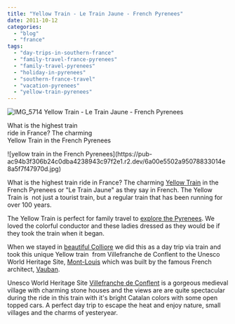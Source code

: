 ```yaml
---
title: "Yellow Train - Le Train Jaune - French Pyrenees"
date: 2011-10-12
categories: 
  - "blog"
  - "france"
tags: 
  - "day-trips-in-southern-france"
  - "family-travel-france-pyrenees"
  - "family-travel-pyrenees"
  - "holiday-in-pyrenees"
  - "southern-france-travel"
  - "vacation-pyrenees"
  - "yellow-train-pyrenees"
---
```


![IMG_5714](https://pub-ac94b3f306b24c0dba4238943c97f2e1.r2.dev/6a00e5502a950788330153906c4621970b.jpg) Yellow Train - Le Train Jaune - French Pyrenees

What is the highest train  
ride in France? The charming  
Yellow Train in the French Pyrenees  

<!--more--> ![yellow train in the French Pyrenees](https://pub-ac94b3f306b24c0dba4238943c97f2e1.r2.dev/6a00e5502a95078833014e8a5f7f47970d.jpg)

What is the highest train ride in France? The charming [Yellow Train](http://www.countrycousins.co.uk/yelltren.htm "yellow train") in the French Pyrenees or "Le Train Jaune" as they say in French. The Yellow Train is  not just a tourist train, but a regular train that has been running for over 100 years.  
  
The Yellow Train is perfect for family travel to [explore the Pyrenees](https://pub-ac94b3f306b24c0dba4238943c97f2e1.r2.dev/2011/04/family-travel-france-pyrenees-photo-highest-train-ride.html "explore the pyrenees"). We loved the colorful conductor and these ladies dressed as they would be if they took the train when it began.  
  
When we stayed in [beautiful Colliore](https://pub-ac94b3f306b24c0dba4238943c97f2e1.r2.dev/2010/07/colliore-france-on-bastille-day-family-travel-pyrennees-catalonia-beautiful-village-on-the-med-sea.html "beautiful  Colliore") we did this as a day trip via train and  took this unique Yellow train  from Villefranche de Conflent to the Unesco World Heritage Site, [Mont-Louis](http://en.wikipedia.org/wiki/Mont-Louis "Mont-Louis") which was built by the famous French architect, [Vauban](http://en.wikipedia.org/wiki/Vauban "Vauban").  
  
Unesco World Heritage Site [Villefranche de Conflent](http://www.villefranchedeconflent.com/index.php?lang=en "villefrache de confllent") is a gorgeous medieval village with charming stone houses and the views are are quite spectacular during the ride in this train with it's bright Catalan colors with some open topped cars. A perfect day trip to escape the heat and enjoy nature, small villages and the charms of yesteryear.
